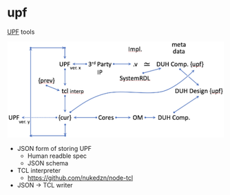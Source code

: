 # upf

[UPF](https://en.wikipedia.org/wiki/Unified_Power_Format) tools

![flow](flow.png)

* JSON form of storing UPF
  - Human readble spec
  - JSON schema
* TCL interpreter
  - https://github.com/nukedzn/node-tcl
* JSON -> TCL writer
